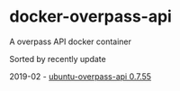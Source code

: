 # docker-overpass-api

A overpass API docker container

Sorted by recently update

2019-02 - [ubuntu-overpass-api 0.7.55](https://github.com/jesuisundesdeux/docker-overpass-api/tree/0.7.55)